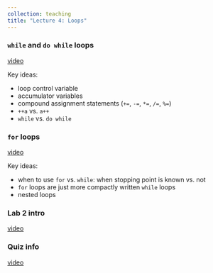 ```yaml
---
collection: teaching
title: "Lecture 4: Loops"
---
```


### `while` and `do while` loops
[video](https://youtu.be/9wfGipLJ4PA)

Key ideas:
* loop control variable
* accumulator variables
* compound assignment statements (`+=`, `-=`, `*=`, `/=`, `%=`)
* `++a` vs. `a++`
* `while` vs. `do while`

### `for` loops
[video](https://youtu.be/KLppWjGlzIA)

Key ideas:
* when to use `for` vs. `while`: when stopping point is known vs. not
* `for` loops are just more compactly written `while` loops
* nested loops

### Lab 2 intro
[video](https://youtu.be/UqjEoeqjDhI)

### Quiz info
[video]()
